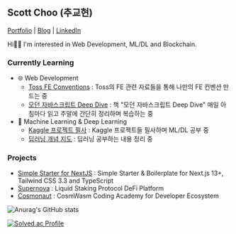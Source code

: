 ## Scott Choo (추교현)

[Portfolio](https://www.chooblog.xyz/) | [Blog](https://velog.io/@chooble) | [LinkedIn](https://www.linkedin.com/in/scott-choo-a61aa5155/)

Hi👋🏼 I'm interested in Web Development, ML/DL and Blockchain.

### Currently Learning
- 🌐 Web Development
  - [Toss FE Conventions](https://github.com/scottXchoo/Toss_FE_Conventions) : Toss의 FE 관련 자료들을 통해 나만의 FE 컨벤션 만드는 중
  - [모던 자바스크립트 Deep Dive](https://github.com/scottXchoo/Modern_JavaScript_Deep_Dive) : 책 "모던 자바스크립트 Deep Dive" 매일 아침마다 읽고 주말에 간단히 정리하며 복습하는 중
- 🤖 Machine Learning & Deep Learning
  - [Kaggle 프로젝트 필사](https://github.com/scottXchoo/Kaggle_Practice) : Kaggle 프로젝트들 필사하며 ML/DL 공부 중
  - [딥러닝 개념 지도](https://github.com/scottXchoo/Deep_Learning_Deep_Dive) : 딥러닝 공부하는 내용 정리 중


### Projects
- [Simple Starter for NextJS](https://github.com/scottXchoo/Simple_Starter_for_NextJS) : Simple Starter & Boilerplate for Next.js 13+, Tailwind CSS 3.3 and TypeScript
- [Supernova](https://github.com/scottXchoo/supernova-frontend) : Liquid Staking Protocol DeFi Platform
- [Cosmonaut](https://github.com/scottXchoo/cosmonaut-frontend) : CosmWasm Coding Academy for Developer Ecosystem


![Anurag's GitHub stats](https://github-readme-stats.vercel.app/api?username=scottXchoo&show_icons=true&theme=apprentice)

[![Solved.ac Profile](http://mazassumnida.wtf/api/v2/generate_badge?boj=ckh0601)](https://solved.ac/ckh0601/)
<br/>
